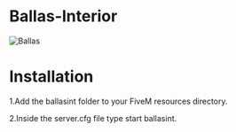 # Ballas-Interior
![Ballas](https://user-images.githubusercontent.com/103960355/170844270-de7d17a3-dc9f-4cae-b6ef-9a739e6ab380.jpg)

# Installation
1.Add the ballasint folder to your FiveM resources directory.

2.Inside the server.cfg file type start ballasint.
